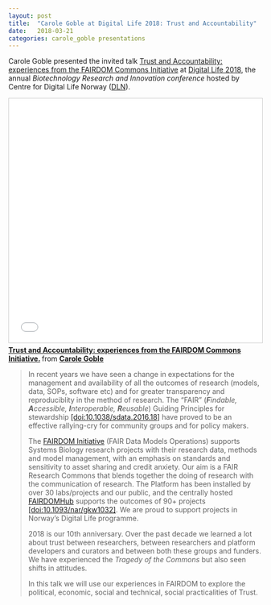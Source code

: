 ```yaml
---
layout: post
title:  "Carole Goble at Digital Life 2018: Trust and Accountability"
date:   2018-03-21
categories: carole_goble presentations
---
```


Carole Goble presented the invited talk [Trust and Accountability: experiences from the FAIRDOM Commons Initiative](https://www.slideshare.net/carolegoble/trust-and-accountability-experiences-from-the-fairdom-commons-initiative) at 
[Digital Life 2018](http://digitallifeconf.no/), the annual _Biotechnology Research and Innovation conference_ hosted by Centre for Digital Life Norway ([DLN](https://digitallifenorway.org/gb/)).

<iframe src="//www.slideshare.net/slideshow/embed_code/key/nMWCAee4N7PKAH" width="595" height="485" frameborder="0" marginwidth="0" marginheight="0" scrolling="no" style="border:1px solid #CCC; border-width:1px; margin-bottom:5px; max-width: 100%;" allowfullscreen> </iframe>
<div style="margin-bottom:5px"> <strong> <a href="//www.slideshare.net/carolegoble/trust-and-accountability-experiences-from-the-fairdom-commons-initiative" title="Trust and Accountability: experiences from the FAIRDOM Commons Initiative." target="_blank">Trust and Accountability: experiences from the FAIRDOM Commons Initiative.</a> </strong> from <strong><a href="https://www.slideshare.net/carolegoble" target="_blank">Carole Goble</a></strong> </div>


> In recent years we have seen a change in expectations for the management and availability of all the outcomes of research (models, data, SOPs, software etc) and for greater transparency and reproduciblity in the method of research. The “FAIR” (_**F**indable, **A**ccessible, **I**nteroperable, **R**eusable_) Guiding Principles for stewardship [[doi:10.1038/sdata.2016.18]](https://doi.org/10.1038/sdata.2016.18) have proved to be an effective rallying-cry for community groups and for policy makers.
> 
> The [FAIRDOM Initiative](http://www.fair-dom.org) (FAIR Data Models Operations) supports Systems Biology research projects with their research data, methods and model management, with an emphasis on standards and sensitivity to asset sharing and credit anxiety. Our aim is a FAIR Research Commons that blends together the doing of research with the communication of research. The Platform has been installed by over 30 labs/projects and our public, and the centrally hosted [FAIRDOMHub](https://fairdomhub.org/) supports the outcomes of 90+ projects [[doi:10.1093/nar/gkw1032]](https://doi.org/10.1093/nar/gkw1032). We are proud to support projects in Norway’s Digital Life programme.
> 
> 2018 is our 10th anniversary. Over the past decade we learned a lot about trust between researchers, between researchers and platform developers and curators and between both these groups and funders. We have experienced the _Tragedy of the Commons_ but also seen shifts in attitudes.
> 
> In this talk we will use our experiences in FAIRDOM to explore the political, economic, social and technical, social practicalities of Trust.
</blockquote>
